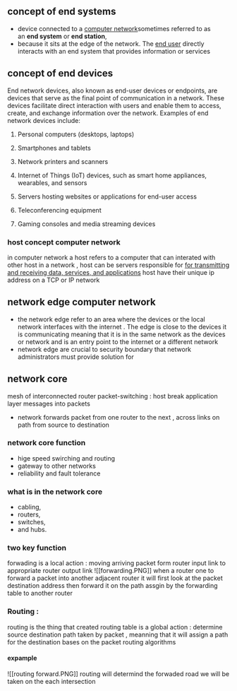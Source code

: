 ## concept of end systems 
- device connected to a [computer network](https://en.wikipedia.org/wiki/Computer_network "Computer network")sometimes referred to as an **end system** or **end station**, 
- because it sits at the edge of the network. The [end user](https://en.wikipedia.org/wiki/End_user "End user") directly interacts with an end system that provides information or services



## concept of end devices
End network devices, also known as end-user devices or endpoints, are devices that serve as the final point of communication in a network. These devices facilitate direct interaction with users and enable them to access, create, and exchange information over the network. Examples of end network devices include:

1. Personal computers (desktops, laptops)  
2. Smartphones and tablets  
3. Network printers and scanners  
4. Internet of Things (IoT) devices, such as smart home appliances, wearables, and sensors

5. Servers hosting websites or applications for end-user access  
6. Teleconferencing equipment  
7. Gaming consoles and media streaming devices

### host concept computer network 
in computer network a host refers to a computer that can interated with other host in a network , host can be servers responsible for [for transmitting and receiving data, services, and applications](https://linuxsimply.com/what-is-host-in-computer-network/)
host have their unique ip address on a TCP or IP network 
## network edge computer network 
- the network edge refer to an area where the devices or the local network interfaces with the internet . The edge is close to the devices it is communicating meaning that it is in the same network as the devices or network and is an entry point to the internet or a different network 
- network edge are crucial to security boundary that network administrators must provide solution for 

## network core 
mesh of interconnected router 
packet-switching : host break application layer messages into packets 
- network forwards packet from one router to the next , across links on path from source to destination 
### network core function 
- hige speed swirching and routing 
- gateway to other networks 
- reliability and fault tolerance 
### what is in the network core 
- cabling,
- routers,
- switches, 
- and hubs.
### two key function 
forwading is a local action :
moving arriving packet form router input link 
to appropriate router output link 
![[forwarding.PNG]] 
when a router one to forward a packet into another adjacent router it will first look at the packet destination address then forward it on the path assgin by the forwarding table to another router 

### Routing : 
routing is the thing that created routing table 
is a global action : determine source destination path taken by packet , meanning that it will assign a path for the destination bases on the packet 
routing algorithms 
#### expample 
![[routing forward.PNG]]
routing will determind the forwaded road we will be taken on the each intersection 